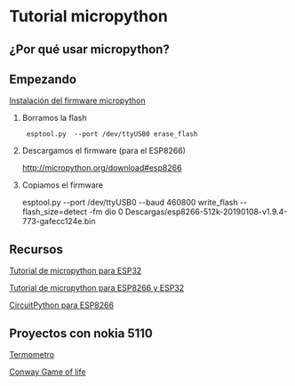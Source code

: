 # Tutorial micropython

## ¿Por qué usar micropython?

## Empezando

[Instalación del firmware micropython](https://docs.micropython.org/en/latest/esp8266/tutorial/intro.html)

1. Borramos la flash

        esptool.py  --port /dev/ttyUSB0 erase_flash
        

2. Descargamos el firmware (para el ESP8266)

    http://micropython.org/download#esp8266

3. Copiamos el firmware


    esptool.py --port /dev/ttyUSB0 --baud 460800 write_flash --flash_size=detect -fm dio 0 Descargas/esp8266-512k-20190108-v1.9.4-773-gafecc124e.bin

## Recursos

[Tutorial de micropython para ESP32](https://www.cnx-software.com/2017/10/16/esp32-micropython-tutorials/) 

[Tutorial de micropython para ESP8266 y ESP32](https://randomnerdtutorials.com/getting-started-micropython-esp32-esp8266/)

[CircuitPython para ESP8266](https://learn.adafruit.com/welcome-to-circuitpython/circuitpython-for-esp8266)


## Proyectos con nokia 5110

[Termometro](https://github.com/mcauser/MicroPython-ESP8266-DHT-Nokia-5110)

[Conway Game of life](https://github.com/mcauser/MicroPython-ESP8266-Nokia-5110-Conways-Game-of-Life#configure-access-point)


